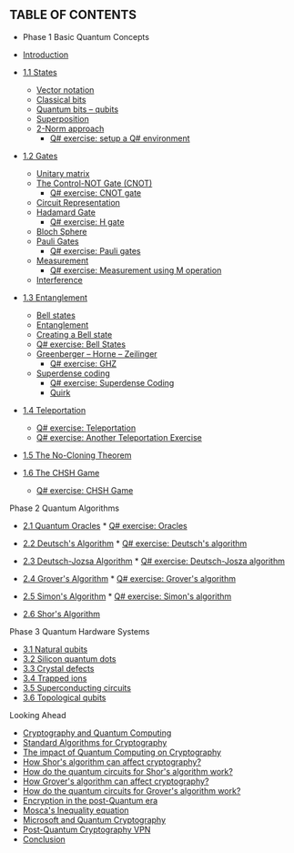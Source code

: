 ## TABLE OF CONTENTS

- Phase 1 Basic Quantum Concepts

* [Introduction](./README.md)

* [1.1 States](./1-Basic_Quantum_Concepts/1-States.ipynb)
    * [Vector notation](./1-Basic_Quantum_Concepts/1-States.ipynb#vectornotation)
    * [Classical bits](./1-Basic_Quantum_Concepts/1-States.ipynb#classicalbits)
    * [Quantum bits – qubits](./1-Basic_Quantum_Concepts/1-States.ipynb#quantumbits)   
    * [Superposition](./1-Basic_Quantum_Concepts/1-States.ipynb#superposition)   
    * [2-Norm approach](./1-Basic_Quantum_Concepts/1-States.ipynb#normapproach)
        * [Q# exercise: setup a Q# environment](./1-Basic_Quantum_Concepts/1-States.ipynb#qexercise)

* [1.2 Gates](./1-Basic_Quantum_Concepts/2-Gates.ipynb)
   * [Unitary matrix](./1-Basic_Quantum_Concepts/2-Gates.ipynb#unitarymatrix)
   * [The Control-NOT Gate (CNOT)](./1-Basic_Quantum_Concepts/2-Gates.ipynb#cnot)
       * [Q# exercise: CNOT gate](./1-Basic_Quantum_Concepts/2-Gates.ipynb#qcnot)
   * [Circuit Representation](./1-Basic_Quantum_Concepts/2-Gates.ipynb#circuit)
   * [Hadamard Gate](./1-Basic_Quantum_Concepts/2-Gates.ipynb#hadamard)
       * [Q# exercise: H gate](./1-Basic_Quantum_Concepts/2-Gates.ipynb#qh)
   * [Bloch Sphere](./1-Basic_Quantum_Concepts/2-Gates.ipynb#boch)
   * [Pauli Gates](./1-Basic_Quantum_Concepts/2-Gates.ipynb#pauli)
       * [Q# exercise: Pauli gates](./1-Basic_Quantum_Concepts/2-Gates.ipynb#qpauli)
   * [Measurement](./1-Basic_Quantum_Concepts/2-Gates.ipynb#measurement)
       * [Q# exercise: Measurement using M operation](./1-Basic_Quantum_Concepts/2-Gates.ipynb#qmeasurement)
   * [Interference](./1-Basic_Quantum_Concepts/2-Gates.ipynb#interference)

* [1.3 Entanglement](./1-Basic_Quantum_Concepts/3-Entanglement.ipynb)
   * [Bell states](./1-Basic_Quantum_Concepts/3-Entaglement.ipynb#bell)
   * [Entanglement](./1-Basic_Quantum_Concepts/3-Entaglement.ipynb#entanglement)
   * [Creating a Bell state](./1-Basic_Quantum_Concepts/3-Entaglement.ipynb#creating)
   * [Q# exercise: Bell States](./1-Basic_Quantum_Concepts/3-Entaglement.ipynb#qbell)
   * [Greenberger – Horne – Zeilinger](./1-Basic_Quantum_Concepts/3-Entaglement.ipynb#ghz)
       * [Q# exercise: GHZ](./1-Basic_Quantum_Concepts/3-Entaglement.ipynb#qghz)
   * [Superdense coding](./1-Basic_Quantum_Concepts/3-Entaglement.ipynb#superdense)
       * [Q# exercise: Superdense Coding](./1-Basic_Quantum_Concepts/3-Entaglement.ipynb#qsuperdense)
       * [Quirk](./1-Basic_Quantum_Concepts/3-Entaglement.ipynb#quirk)

* [1.4 Teleportation](./1-Basic_Quantum_Concepts/4-Teleportation.ipynb)
    * [Q# exercise: Teleportation](./1-Basic_Quantum_Concepts/4-Teleportation.ipynb#qtransformation)
    * [Q# exercise: Another Teleportation Exercise](./1-Basic_Quantum_Concepts/4-Teleportation.ipynb#qtransformation2)

* [1.5 The No-Cloning Theorem](./1-Basic_Quantum_Concepts/5-No-Cloning_Theorem.ipynb)

* [1.6 The CHSH Game](./1-Basic_Quantum_Concepts/6-CHSH_Game.ipynb)
    * [Q# exercise: CHSH Game]()

Phase 2 Quantum Algorithms
* [2.1 Quantum Oracles](./2-Quantum_Algorithms/1-Quantum_Oracles.ipynb)
       * [Q# exercise: Oracles]()

* [2.2 Deutsch's Algorithm](./2-Quantum_Algorithms/2-Deutsch_s_Algorithm.ipynb)
       * [Q# exercise: Deutsch's algorithm]()

* [2.3 Deutsch-Jozsa Algorithm](./2-Quantum_Algorithms/3-Deutsch-Jozsa_Algorithm.ipynb)
       * [Q# exercise: Deutsch-Josza algorithm]()

* [2.4 Grover's Algorithm](./2-Quantum_Algorithms/4-Grover_s_Algorithm.ipynb)
       * [Q# exercise: Grover's algorithm]()

* [2.5 Simon's Algorithm](./2-Quantum_Algorithms/5-Simon_s_Algorithm.ipynb)
       * [Q# exercise: Simon's algorithm]()

* [2.6 Shor's Algorithm](./2-Quantum_Algorithms/6-Shor_s_Algorithm.ipynb)

Phase 3 Quantum Hardware Systems
* [3.1 Natural qubits](./3-Quantum_Hardware_Systems/1-Natural_Qubits.ipynb)
* [3.2 Silicon quantum dots](./3-Quantum_Hardware_Systems/2-Silicon_Quantum_Dots.ipynb)
* [3.3 Crystal defects](./3-Quantum_Hardware_Systems/3-Crystal_Defects.ipynb)
* [3.4 Trapped ions](./3-Quantum_Hardware_Systems/4-Trapped_Ions.ipynb)
* [3.5 Superconducting circuits](./3-Quantum_Hardware_Systems/5-Superconductin_Circuits.ipynb)
* [3.6 Topological qubits](./3-Quantum_Hardware_Systems/6-Topological_Qubits.ipynb)

Looking Ahead
* [Cryptography and Quantum Computing](./LOOKING_AHEAD/1-Cryptography.ipynb)
* [Standard Algorithms for Cryptography]()
* [The impact of Quantum Computing on Cryptography]()
* [How Shor's algorithm can affect cryptography?]()
* [How do the quantum circuits for Shor's algorithm work?]()
* [How Grover's algorithm can affect cryptography?]()
* [How do the quantum circuits for Grover's algorithm work?]()
* [Encryption in the post-Quantum era]()
* [Mosca's Inequality equation]()
* [Microsoft and Quantum Cryptography]()
* [Post-Quantum Cryptography VPN]()
* [Conclusion]()